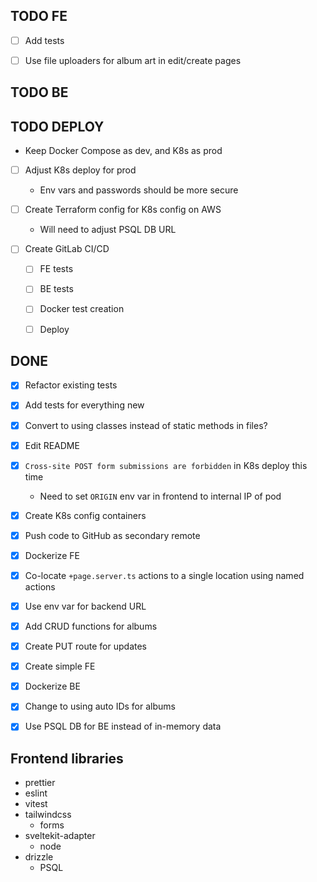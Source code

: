 ## TODO FE

- [ ] Add tests

- [ ] Use file uploaders for album art in edit/create pages


## TODO BE



## TODO DEPLOY

- Keep Docker Compose as dev, and K8s as prod

- [ ] Adjust K8s deploy for prod
  - Env vars and passwords should be more secure

- [ ] Create Terraform config for K8s config on AWS
  - Will need to adjust PSQL DB URL

- [ ] Create GitLab CI/CD
  - [ ] FE tests
  - [ ] BE tests
  - [ ] Docker test creation
  - [ ] Deploy


## DONE
- [x] Refactor existing tests
- [x] Add tests for everything new
- [x] Convert to using classes instead of static methods in files?
- [x] Edit README
- [x] `Cross-site POST form submissions are forbidden` in K8s deploy this time
  - Need to set `ORIGIN` env var in frontend to internal IP of pod
- [x] Create K8s config containers
- [x] Push code to GitHub as secondary remote
- [x] Dockerize FE
- [x] Co-locate `+page.server.ts` actions to a single location using named actions
- [x] Use env var for backend URL
- [x] Add CRUD functions for albums
- [x] Create PUT route for updates
- [x] Create simple FE
- [x] Dockerize BE
- [x] Change to using auto IDs for albums
- [x] Use PSQL DB for BE instead of in-memory data


## Frontend libraries
- prettier
- eslint
- vitest
- tailwindcss
	- forms
- sveltekit-adapter
	- node
- drizzle
  - PSQL
